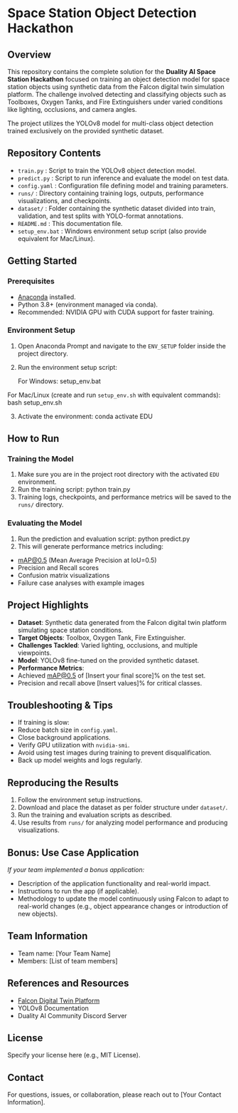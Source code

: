 # Space Station Object Detection Hackathon

## Overview

This repository contains the complete solution for the **Duality AI Space Station Hackathon** focused on training an object detection model for space station objects using synthetic data from the Falcon digital twin simulation platform. The challenge involved detecting and classifying objects such as Toolboxes, Oxygen Tanks, and Fire Extinguishers under varied conditions like lighting, occlusions, and camera angles.

The project utilizes the YOLOv8 model for multi-class object detection trained exclusively on the provided synthetic dataset.

## Repository Contents

- `train.py` : Script to train the YOLOv8 object detection model.
- `predict.py` : Script to run inference and evaluate the model on test data.
- `config.yaml` : Configuration file defining model and training parameters.
- `runs/` : Directory containing training logs, outputs, performance visualizations, and checkpoints.
- `dataset/` : Folder containing the synthetic dataset divided into train, validation, and test splits with YOLO-format annotations.
- `README.md` : This documentation file.
- `setup_env.bat` : Windows environment setup script (also provide equivalent for Mac/Linux).

## Getting Started

### Prerequisites

- [Anaconda](https://www.anaconda.com/products/distribution) installed.
- Python 3.8+ (environment managed via conda).
- Recommended: NVIDIA GPU with CUDA support for faster training.

### Environment Setup

1. Open Anaconda Prompt and navigate to the `ENV_SETUP` folder inside the project directory.
2. Run the environment setup script:

   For Windows:
setup_env.bat


  For Mac/Linux (create and run `setup_env.sh` with equivalent commands):
bash setup_env.sh

  
3. Activate the environment:
conda activate EDU


## How to Run

### Training the Model

1. Make sure you are in the project root directory with the activated `EDU` environment.
2. Run the training script:
python train.py
3. Training logs, checkpoints, and performance metrics will be saved to the `runs/` directory.

### Evaluating the Model

1. Run the prediction and evaluation script:
python predict.py
2. This will generate performance metrics including:
- mAP@0.5 (Mean Average Precision at IoU=0.5)
- Precision and Recall scores
- Confusion matrix visualizations
- Failure case analyses with example images

## Project Highlights

- **Dataset**: Synthetic data generated from the Falcon digital twin platform simulating space station conditions.
- **Target Objects**: Toolbox, Oxygen Tank, Fire Extinguisher.
- **Challenges Tackled**: Varied lighting, occlusions, and multiple viewpoints.
- **Model**: YOLOv8 fine-tuned on the provided synthetic dataset.
- **Performance Metrics**:
- Achieved mAP@0.5 of [Insert your final score]% on the test set.
- Precision and recall above [Insert values]% for critical classes.

## Troubleshooting & Tips

- If training is slow:
- Reduce batch size in `config.yaml`.
- Close background applications.
- Verify GPU utilization with `nvidia-smi`.
- Avoid using test images during training to prevent disqualification.
- Back up model weights and logs regularly.

## Reproducing the Results

1. Follow the environment setup instructions.
2. Download and place the dataset as per folder structure under `dataset/`.
3. Run the training and evaluation scripts as described.
4. Use results from `runs/` for analyzing model performance and producing visualizations.

## Bonus: Use Case Application

*If your team implemented a bonus application:*

- Description of the application functionality and real-world impact.
- Instructions to run the app (if applicable).
- Methodology to update the model continuously using Falcon to adapt to real-world changes (e.g., object appearance changes or introduction of new objects).

## Team Information

- Team name: [Your Team Name]
- Members: [List of team members]

## References and Resources

- [Falcon Digital Twin Platform](https://www.duality.ai)
- YOLOv8 Documentation
- Duality AI Community Discord Server

## License

Specify your license here (e.g., MIT License).

## Contact

For questions, issues, or collaboration, please reach out to [Your Contact Information].

